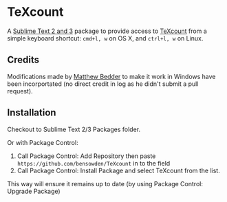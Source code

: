 TeXcount
========

A [Sublime Text 2 and 3](http://www.sublimetext.com/) package to provide access to [TeXcount](http://app.uio.no/ifi/texcount/) from a simple keyboard shortcut: `cmd+l, w` on OS X, and `ctrl+l, w` on Linux.

Credits
------------
Modifications made by [Matthew Bedder](https://github.com/bedder) to make it work in Windows have been incorportated (no direct credit in log as he didn't submit a pull request).

Installation
------------

Checkout to Sublime Text 2/3 Packages folder.

Or with Package Control:

1. Call Package Control: Add Repository then paste `https://github.com/bensowden/TeXcount` in to the field
2. Call Package Control: Install Package and select TeXcount from the list.

This way will ensure it remains up to date (by using Package Control: Upgrade Package)
